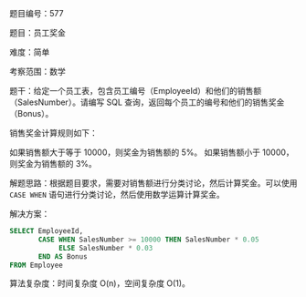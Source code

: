 题目编号：577

题目：员工奖金

难度：简单

考察范围：数学

题干：给定一个员工表，包含员工编号（EmployeeId）和他们的销售额（SalesNumber）。请编写 SQL 查询，返回每个员工的编号和他们的销售奖金（Bonus）。

销售奖金计算规则如下：

如果销售额大于等于 10000，则奖金为销售额的 5\%。
如果销售额小于 10000，则奖金为销售额的 3\%。

解题思路：根据题目要求，需要对销售额进行分类讨论，然后计算奖金。可以使用 `CASE WHEN` 语句进行分类讨论，然后使用数学运算计算奖金。

解决方案：

```sql
SELECT EmployeeId, 
       CASE WHEN SalesNumber >= 10000 THEN SalesNumber * 0.05
            ELSE SalesNumber * 0.03
       END AS Bonus
FROM Employee
```

算法复杂度：时间复杂度 O(n)，空间复杂度 O(1)。